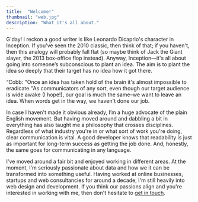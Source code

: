 ```yaml
---
title:  "Welcome!"
thumbnail: "web.jpg"
description: "What it's all about."
---
```


G'day! I reckon a good writer is like Leonardo Dicaprio's character in Inception. If you've seen the 2010 classic, then think of that; if you haven't, then this analogy will probably fall flat (so maybe think of Jack the Giant slayer, the 2013 box-office flop instead). Anyway, Inception—it's all about going into someone’s subconscious to plant an idea. The aim is to plant the idea so deeply that their target has no idea how it got there.

<p><q class="decoration">Cobb: "Once an idea has taken hold of the brain it's almost impossible to eradicate.</q>As communicators of any sort, even though our target audience is wide awake (I hope!), our goal is much the same–we want to leave an idea. When words get in the way, we haven't done our job.</p>

In case I haven't made it obvious already, I’m a huge advocate of the plain English movement. But having moved around and dabbling a bit in everything has also taught me a philosophy that crosses disciplines. Regardless of what industry you're in or what sort of work you're doing, clear communication is vital. A good developer knows that readability is just as important for long-term success as getting the job done. And, honestly, the same goes for communicating in any language.

I've moved around a fair bit and enjoyed working in different areas. At the moment, I'm seriously passionate about data and how we it can be transformed into something useful. Having worked at online businesses, startups and web consultancies for around a decade, I'm still heavily into web design and development. If you think our passions align and you're interested in working with me, then don't hesitate to <a href="/contact">get in touch</a>.
